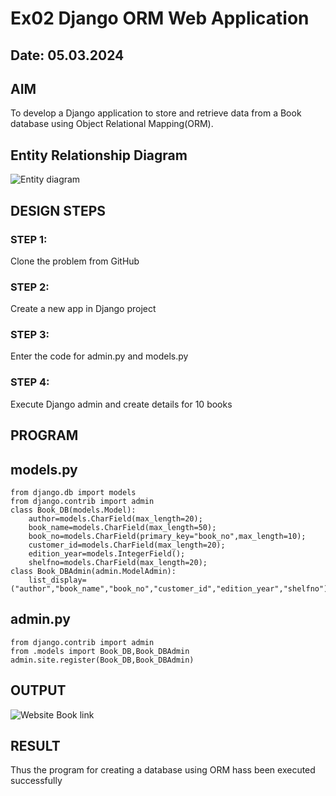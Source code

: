# Ex02 Django ORM Web Application
## Date: 05.03.2024

## AIM
To develop a Django application to store and retrieve data from a Book database using Object Relational Mapping(ORM).

## Entity Relationship Diagram

![Entity diagram](https://github.com/ARAVIND23005370/ORM/assets/154746066/459ae4ee-9c1c-4ab8-a47a-f8e0cbbe6195)

## DESIGN STEPS

### STEP 1:
Clone the problem from GitHub

### STEP 2:
Create a new app in Django project

### STEP 3:
Enter the code for admin.py and models.py

### STEP 4:
Execute Django admin and create details for 10 books

## PROGRAM
## models.py
```
from django.db import models
from django.contrib import admin
class Book_DB(models.Model):
	author=models.CharField(max_length=20);
	book_name=models.CharField(max_length=50);
	book_no=models.CharField(primary_key="book_no",max_length=10);
	customer_id=models.CharField(max_length=20);
	edition_year=models.IntegerField();
	shelfno=models.CharField(max_length=20);
class Book_DBAdmin(admin.ModelAdmin):
	list_display=("author","book_name","book_no","customer_id","edition_year","shelfno");
```
## admin.py
```
from django.contrib import admin
from .models import Book_DB,Book_DBAdmin
admin.site.register(Book_DB,Book_DBAdmin)
```
## OUTPUT

![Website Book link](https://github.com/ARAVIND23005370/ORM/assets/154746066/04bf362d-2342-4f87-8c93-4752dc2cfd29)


## RESULT
Thus the program for creating a database using ORM hass been executed successfully
